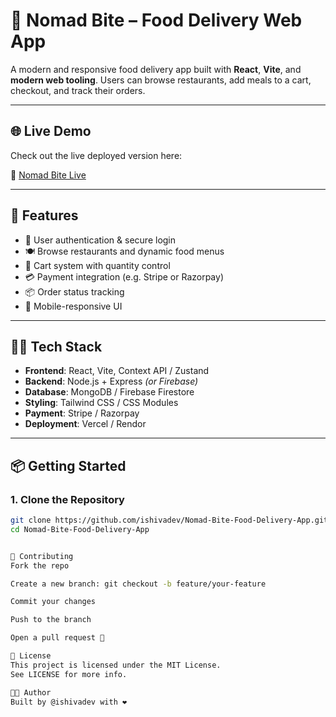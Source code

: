 # 🍔 Nomad Bite – Food Delivery Web App

A modern and responsive food delivery app built with **React**, **Vite**, and **modern web tooling**. Users can browse restaurants, add meals to a cart, checkout, and track their orders.

---

## 🌐 Live Demo

Check out the live deployed version here:

🔗 [Nomad Bite Live](https://nomadbite.onrender.com/)

---

## 🚀 Features

- 🔐 User authentication & secure login
- 🍽️ Browse restaurants and dynamic food menus
- 🛒 Cart system with quantity control
- 💳 Payment integration (e.g. Stripe or Razorpay)
- 📦 Order status tracking
- 📱 Mobile-responsive UI

---

## 🧑‍💻 Tech Stack

- **Frontend**: React, Vite, Context API / Zustand
- **Backend**: Node.js + Express *(or Firebase)*
- **Database**: MongoDB / Firebase Firestore
- **Styling**: Tailwind CSS / CSS Modules
- **Payment**: Stripe / Razorpay
- **Deployment**: Vercel / Rendor

---

## 📦 Getting Started

### 1. Clone the Repository

```bash
git clone https://github.com/ishivadev/Nomad-Bite-Food-Delivery-App.git
cd Nomad-Bite-Food-Delivery-App


🤝 Contributing
Fork the repo

Create a new branch: git checkout -b feature/your-feature

Commit your changes

Push to the branch

Open a pull request 🚀

📄 License
This project is licensed under the MIT License.
See LICENSE for more info.

👨‍💻 Author
Built by @ishivadev with ❤️


